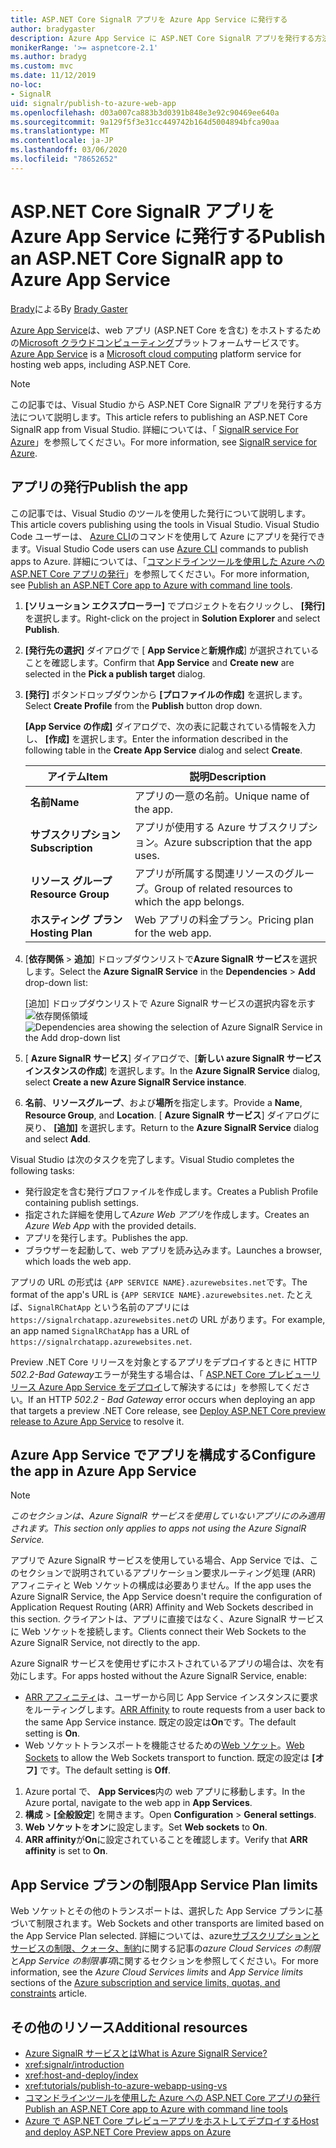 ```yaml
---
title: ASP.NET Core SignalR アプリを Azure App Service に発行する
author: bradygaster
description: Azure App Service に ASP.NET Core SignalR アプリを発行する方法について説明します。
monikerRange: '>= aspnetcore-2.1'
ms.author: bradyg
ms.custom: mvc
ms.date: 11/12/2019
no-loc:
- SignalR
uid: signalr/publish-to-azure-web-app
ms.openlocfilehash: d03a007ca883b3d0391b848e3e92c90469ee640a
ms.sourcegitcommit: 9a129f5f3e31cc449742b164d5004894bfca90aa
ms.translationtype: MT
ms.contentlocale: ja-JP
ms.lasthandoff: 03/06/2020
ms.locfileid: "78652652"
---
```

# <a name="publish-an-aspnet-core-signalr-app-to-azure-app-service"></a><span data-ttu-id="7a39f-103">ASP.NET Core SignalR アプリを Azure App Service に発行する</span><span class="sxs-lookup"><span data-stu-id="7a39f-103">Publish an ASP.NET Core SignalR app to Azure App Service</span></span>

<span data-ttu-id="7a39f-104">[Brady](https://twitter.com/bradygaster)による</span><span class="sxs-lookup"><span data-stu-id="7a39f-104">By [Brady Gaster](https://twitter.com/bradygaster)</span></span>

<span data-ttu-id="7a39f-105">[Azure App Service](/azure/app-service/app-service-web-overview)は、web アプリ (ASP.NET Core を含む) をホストするための[Microsoft クラウドコンピューティング](https://azure.microsoft.com/)プラットフォームサービスです。</span><span class="sxs-lookup"><span data-stu-id="7a39f-105">[Azure App Service](/azure/app-service/app-service-web-overview) is a [Microsoft cloud computing](https://azure.microsoft.com/) platform service for hosting web apps, including ASP.NET Core.</span></span>

> [!NOTE]
> <span data-ttu-id="7a39f-106">この記事では、Visual Studio から ASP.NET Core SignalR アプリを発行する方法について説明します。</span><span class="sxs-lookup"><span data-stu-id="7a39f-106">This article refers to publishing an ASP.NET Core SignalR app from Visual Studio.</span></span> <span data-ttu-id="7a39f-107">詳細については、「 [SignalR service For Azure](https://azure.microsoft.com/services/signalr-service)」を参照してください。</span><span class="sxs-lookup"><span data-stu-id="7a39f-107">For more information, see [SignalR service for Azure](https://azure.microsoft.com/services/signalr-service).</span></span>

## <a name="publish-the-app"></a><span data-ttu-id="7a39f-108">アプリの発行</span><span class="sxs-lookup"><span data-stu-id="7a39f-108">Publish the app</span></span>

<span data-ttu-id="7a39f-109">この記事では、Visual Studio のツールを使用した発行について説明します。</span><span class="sxs-lookup"><span data-stu-id="7a39f-109">This article covers publishing using the tools in Visual Studio.</span></span> <span data-ttu-id="7a39f-110">Visual Studio Code ユーザーは、 [Azure CLI](/cli/azure)のコマンドを使用して Azure にアプリを発行できます。</span><span class="sxs-lookup"><span data-stu-id="7a39f-110">Visual Studio Code users can use [Azure CLI](/cli/azure) commands to publish apps to Azure.</span></span> <span data-ttu-id="7a39f-111">詳細については、「[コマンドラインツールを使用した Azure への ASP.NET Core アプリの発行](/azure/app-service/app-service-web-get-started-dotnet)」を参照してください。</span><span class="sxs-lookup"><span data-stu-id="7a39f-111">For more information, see [Publish an ASP.NET Core app to Azure with command line tools](/azure/app-service/app-service-web-get-started-dotnet).</span></span>

1. <span data-ttu-id="7a39f-112">**[ソリューション エクスプローラー]** でプロジェクトを右クリックし、 **[発行]** を選択します。</span><span class="sxs-lookup"><span data-stu-id="7a39f-112">Right-click on the project in **Solution Explorer** and select **Publish**.</span></span>

1. <span data-ttu-id="7a39f-113">**[発行先の選択]** ダイアログで [ **App Service**と**新規作成**] が選択されていることを確認します。</span><span class="sxs-lookup"><span data-stu-id="7a39f-113">Confirm that **App Service** and **Create new** are selected in the **Pick a publish target** dialog.</span></span>

1. <span data-ttu-id="7a39f-114">**[発行]** ボタンドロップダウンから **[プロファイルの作成]** を選択します。</span><span class="sxs-lookup"><span data-stu-id="7a39f-114">Select **Create Profile** from the **Publish** button drop down.</span></span>

   <span data-ttu-id="7a39f-115">**[App Service の作成]** ダイアログで、次の表に記載されている情報を入力し、 **[作成]** を選択します。</span><span class="sxs-lookup"><span data-stu-id="7a39f-115">Enter the information described in the following table in the **Create App Service** dialog and select **Create**.</span></span>

   | <span data-ttu-id="7a39f-116">アイテム</span><span class="sxs-lookup"><span data-stu-id="7a39f-116">Item</span></span>               | <span data-ttu-id="7a39f-117">説明</span><span class="sxs-lookup"><span data-stu-id="7a39f-117">Description</span></span> |
   | ------------------ | ----------- |
   | <span data-ttu-id="7a39f-118">**名前**</span><span class="sxs-lookup"><span data-stu-id="7a39f-118">**Name**</span></span>           | <span data-ttu-id="7a39f-119">アプリの一意の名前。</span><span class="sxs-lookup"><span data-stu-id="7a39f-119">Unique name of the app.</span></span> |
   | <span data-ttu-id="7a39f-120">**サブスクリプション**</span><span class="sxs-lookup"><span data-stu-id="7a39f-120">**Subscription**</span></span>   | <span data-ttu-id="7a39f-121">アプリが使用する Azure サブスクリプション。</span><span class="sxs-lookup"><span data-stu-id="7a39f-121">Azure subscription that the app uses.</span></span> |
   | <span data-ttu-id="7a39f-122">**リソース グループ**</span><span class="sxs-lookup"><span data-stu-id="7a39f-122">**Resource Group**</span></span> | <span data-ttu-id="7a39f-123">アプリが所属する関連リソースのグループ。</span><span class="sxs-lookup"><span data-stu-id="7a39f-123">Group of related resources to which the app belongs.</span></span> |
   | <span data-ttu-id="7a39f-124">**ホスティング プラン**</span><span class="sxs-lookup"><span data-stu-id="7a39f-124">**Hosting Plan**</span></span>   | <span data-ttu-id="7a39f-125">Web アプリの料金プラン。</span><span class="sxs-lookup"><span data-stu-id="7a39f-125">Pricing plan for the web app.</span></span> |

1. <span data-ttu-id="7a39f-126">[**依存関係** > **追加**] ドロップダウンリストで**Azure SignalR サービス**を選択します。</span><span class="sxs-lookup"><span data-stu-id="7a39f-126">Select the **Azure SignalR Service** in the **Dependencies** > **Add** drop-down list:</span></span>

   <span data-ttu-id="7a39f-127">[追加] ドロップダウンリストで Azure SignalR サービスの選択内容を示す ![依存関係領域](publish-to-azure-web-app/_static/signalr-service-dependency.png)</span><span class="sxs-lookup"><span data-stu-id="7a39f-127">![Dependencies area showing the selection of Azure SignalR Service in the Add drop-down list](publish-to-azure-web-app/_static/signalr-service-dependency.png)</span></span>

1. <span data-ttu-id="7a39f-128">[ **Azure SignalR サービス**] ダイアログで、[**新しい azure SignalR サービスインスタンスの作成**] を選択します。</span><span class="sxs-lookup"><span data-stu-id="7a39f-128">In the **Azure SignalR Service** dialog, select **Create a new Azure SignalR Service instance**.</span></span>

1. <span data-ttu-id="7a39f-129">**名前**、**リソースグループ**、および**場所**を指定します。</span><span class="sxs-lookup"><span data-stu-id="7a39f-129">Provide a **Name**, **Resource Group**, and **Location**.</span></span> <span data-ttu-id="7a39f-130">[ **Azure SignalR サービス**] ダイアログに戻り、 **[追加]** を選択します。</span><span class="sxs-lookup"><span data-stu-id="7a39f-130">Return to the **Azure SignalR Service** dialog and select **Add**.</span></span>

<span data-ttu-id="7a39f-131">Visual Studio は次のタスクを完了します。</span><span class="sxs-lookup"><span data-stu-id="7a39f-131">Visual Studio completes the following tasks:</span></span>

* <span data-ttu-id="7a39f-132">発行設定を含む発行プロファイルを作成します。</span><span class="sxs-lookup"><span data-stu-id="7a39f-132">Creates a Publish Profile containing publish settings.</span></span>
* <span data-ttu-id="7a39f-133">指定された詳細を使用して*Azure Web アプリ*を作成します。</span><span class="sxs-lookup"><span data-stu-id="7a39f-133">Creates an *Azure Web App* with the provided details.</span></span>
* <span data-ttu-id="7a39f-134">アプリを発行します。</span><span class="sxs-lookup"><span data-stu-id="7a39f-134">Publishes the app.</span></span>
* <span data-ttu-id="7a39f-135">ブラウザーを起動して、web アプリを読み込みます。</span><span class="sxs-lookup"><span data-stu-id="7a39f-135">Launches a browser, which loads the web app.</span></span>

<span data-ttu-id="7a39f-136">アプリの URL の形式は `{APP SERVICE NAME}.azurewebsites.net`です。</span><span class="sxs-lookup"><span data-stu-id="7a39f-136">The format of the app's URL is `{APP SERVICE NAME}.azurewebsites.net`.</span></span> <span data-ttu-id="7a39f-137">たとえば、`SignalRChatApp` という名前のアプリには `https://signalrchatapp.azurewebsites.net`の URL があります。</span><span class="sxs-lookup"><span data-stu-id="7a39f-137">For example, an app named `SignalRChatApp` has a URL of `https://signalrchatapp.azurewebsites.net`.</span></span>

<span data-ttu-id="7a39f-138">Preview .NET Core リリースを対象とするアプリをデプロイするときに HTTP *502.2-Bad Gateway*エラーが発生する場合は、「 [ASP.NET Core プレビューリリース Azure App Service をデプロイ](xref:host-and-deploy/azure-apps/index#deploy-aspnet-core-preview-release-to-azure-app-service)して解決するには」を参照してください。</span><span class="sxs-lookup"><span data-stu-id="7a39f-138">If an HTTP *502.2 - Bad Gateway* error occurs when deploying an app that targets a preview .NET Core release, see [Deploy ASP.NET Core preview release to Azure App Service](xref:host-and-deploy/azure-apps/index#deploy-aspnet-core-preview-release-to-azure-app-service) to resolve it.</span></span>

## <a name="configure-the-app-in-azure-app-service"></a><span data-ttu-id="7a39f-139">Azure App Service でアプリを構成する</span><span class="sxs-lookup"><span data-stu-id="7a39f-139">Configure the app in Azure App Service</span></span>

> [!NOTE]
> <span data-ttu-id="7a39f-140">*このセクションは、Azure SignalR サービスを使用していないアプリにのみ適用されます。*</span><span class="sxs-lookup"><span data-stu-id="7a39f-140">*This section only applies to apps not using the Azure SignalR Service.*</span></span>
>
> <span data-ttu-id="7a39f-141">アプリで Azure SignalR サービスを使用している場合、App Service では、このセクションで説明されているアプリケーション要求ルーティング処理 (ARR) アフィニティと Web ソケットの構成は必要ありません。</span><span class="sxs-lookup"><span data-stu-id="7a39f-141">If the app uses the Azure SignalR Service, the App Service doesn't require the configuration of Application Request Routing (ARR) Affinity and Web Sockets described in this section.</span></span> <span data-ttu-id="7a39f-142">クライアントは、アプリに直接ではなく、Azure SignalR サービスに Web ソケットを接続します。</span><span class="sxs-lookup"><span data-stu-id="7a39f-142">Clients connect their Web Sockets to the Azure SignalR Service, not directly to the app.</span></span>

<span data-ttu-id="7a39f-143">Azure SignalR サービスを使用せずにホストされているアプリの場合は、次を有効にします。</span><span class="sxs-lookup"><span data-stu-id="7a39f-143">For apps hosted without the Azure SignalR Service, enable:</span></span>

* <span data-ttu-id="7a39f-144">[ARR アフィニティ](https://azure.github.io/AppService/2016/05/16/Disable-Session-affinity-cookie-(ARR-cookie)-for-Azure-web-apps.html)は、ユーザーから同じ App Service インスタンスに要求をルーティングします。</span><span class="sxs-lookup"><span data-stu-id="7a39f-144">[ARR Affinity](https://azure.github.io/AppService/2016/05/16/Disable-Session-affinity-cookie-(ARR-cookie)-for-Azure-web-apps.html) to route requests from a user back to the same App Service instance.</span></span> <span data-ttu-id="7a39f-145">既定の設定は**On**です。</span><span class="sxs-lookup"><span data-stu-id="7a39f-145">The default setting is **On**.</span></span>
* <span data-ttu-id="7a39f-146">Web ソケットトランスポートを機能させるための[Web ソケット](xref:fundamentals/websockets)。</span><span class="sxs-lookup"><span data-stu-id="7a39f-146">[Web Sockets](xref:fundamentals/websockets) to allow the Web Sockets transport to function.</span></span> <span data-ttu-id="7a39f-147">既定の設定は **[オフ]** です。</span><span class="sxs-lookup"><span data-stu-id="7a39f-147">The default setting is **Off**.</span></span>

1. <span data-ttu-id="7a39f-148">Azure portal で、 **App Services**内の web アプリに移動します。</span><span class="sxs-lookup"><span data-stu-id="7a39f-148">In the Azure portal, navigate to the web app in **App Services**.</span></span>
1. <span data-ttu-id="7a39f-149">**構成** >  **[全般設定**] を開きます。</span><span class="sxs-lookup"><span data-stu-id="7a39f-149">Open **Configuration** > **General settings**.</span></span>
1. <span data-ttu-id="7a39f-150">**Web ソケット**を**オン**に設定します。</span><span class="sxs-lookup"><span data-stu-id="7a39f-150">Set **Web sockets** to **On**.</span></span>
1. <span data-ttu-id="7a39f-151">**ARR affinity**が**On**に設定されていることを確認します。</span><span class="sxs-lookup"><span data-stu-id="7a39f-151">Verify that **ARR affinity** is set to **On**.</span></span>

## <a name="app-service-plan-limits"></a><span data-ttu-id="7a39f-152">App Service プランの制限</span><span class="sxs-lookup"><span data-stu-id="7a39f-152">App Service Plan limits</span></span>

<span data-ttu-id="7a39f-153">Web ソケットとその他のトランスポートは、選択した App Service プランに基づいて制限されます。</span><span class="sxs-lookup"><span data-stu-id="7a39f-153">Web Sockets and other transports are limited based on the App Service Plan selected.</span></span> <span data-ttu-id="7a39f-154">詳細については、azure[サブスクリプションとサービスの制限、クォータ、制約](/azure/azure-subscription-service-limits#app-service-limits)に関する記事の*azure Cloud Services の制限*と*App Service の制限事項*に関するセクションを参照してください。</span><span class="sxs-lookup"><span data-stu-id="7a39f-154">For more information, see the *Azure Cloud Services limits* and *App Service limits* sections of the [Azure subscription and service limits, quotas, and constraints](/azure/azure-subscription-service-limits#app-service-limits) article.</span></span>

## <a name="additional-resources"></a><span data-ttu-id="7a39f-155">その他のリソース</span><span class="sxs-lookup"><span data-stu-id="7a39f-155">Additional resources</span></span>

* <span data-ttu-id="7a39f-156">[Azure SignalR サービスとは](/azure/azure-signalr/signalr-overview)</span><span class="sxs-lookup"><span data-stu-id="7a39f-156">[What is Azure SignalR Service?](/azure/azure-signalr/signalr-overview)</span></span>
* <xref:signalr/introduction>
* <xref:host-and-deploy/index>
* <xref:tutorials/publish-to-azure-webapp-using-vs>
* [<span data-ttu-id="7a39f-157">コマンドラインツールを使用した Azure への ASP.NET Core アプリの発行</span><span class="sxs-lookup"><span data-stu-id="7a39f-157">Publish an ASP.NET Core app to Azure with command line tools</span></span>](/azure/app-service/app-service-web-get-started-dotnet)
* [<span data-ttu-id="7a39f-158">Azure で ASP.NET Core プレビューアプリをホストしてデプロイする</span><span class="sxs-lookup"><span data-stu-id="7a39f-158">Host and deploy ASP.NET Core Preview apps on Azure</span></span>](xref:host-and-deploy/azure-apps/index#deploy-aspnet-core-preview-release-to-azure-app-service)

